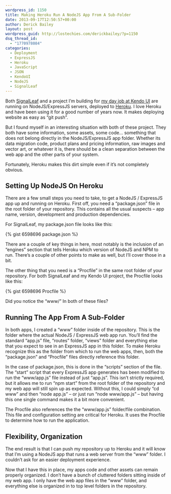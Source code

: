 ```yaml
---
wordpress_id: 1150
title: Making Heroku Run A NodeJS App From A Sub-Folder
date: 2013-09-17T12:50:57+00:00
author: Derick Bailey
layout: post
wordpress_guid: http://lostechies.com/derickbailey/?p=1150
dsq_thread_id:
  - "1770978084"
categories:
  - Deployment
  - ExpressJS
  - Heroku
  - JavaScript
  - JSON
  - KendoUI
  - NodeJS
  - SignalLeaf
---
```

Both [SignalLeaf](http://signalleaf.com) and a project I&#8217;m building for [my day job at Kendo UI](http://kendoui.com) are running on NodeJS/ExpressJS servers, deployed to [Heroku](http://heroku.com). I love Heroku and have been using it for a good number of years now. It makes deploying website as easy as &#8220;git push&#8221;. 

But I found myself in an interesting situation with both of these project. They both have some information, some assets, some code&#8230; something that does not belong directly in the NodeJS/ExpressJS app folder. Whether its data migration code, product plans and pricing information, raw images and vector art, or whatever it is, there should be a clean separation between the web app and the other parts of your system. 

Fortunately, Heroku makes this dirt simple even if it&#8217;s not completely obvious.

## Setting Up NodeJS On Heroku

There are a few small steps you need to take, to get a NodeJS / ExpressJS app up and running on Heroku. First off, you need a &#8220;package.json&#8221; file in the root folder of your repository. This contains all the usual suspects &#8211; app name, version, development and production dependencies.

For SignalLeaf, my package.json file looks like this: 

{% gist 6598696 package.json %}

There are a couple of key things in here, most notably is the inclusion of an &#8220;engines&#8221; section that tells Heroku which version of NodeJS and NPM to run. There&#8217;s a couple of other points to make as well, but I&#8217;ll cover those in a bit.

The other thing that you need is a &#8220;Procfile&#8221; in the same root folder of your repository. For both SignalLeaf and my Kendo UI project, the Procfile looks like this:

{% gist 6598696 Procfile %}

Did you notice the &#8220;www/&#8221; In both of these files?

## Running The App From A Sub-Folder

In both apps, I created a &#8220;www&#8221; folder inside of the repository. This is the folder where the actual NodeJS / ExpressJS web app run. You&#8217;ll find the standard &#8220;app.js&#8221; file, &#8220;routes&#8221; folder, &#8220;views&#8221; folder and everything else that you expect to see in an ExpressJS app in this folder. To make Heroku recognize this as the folder from which to run the web apps, then, both the &#8220;package.json&#8221; and &#8220;Procfile&#8221; files directly reference this folder.

In the case of package.json, this is done in the &#8220;scripts&#8221; section of the file. The &#8220;start&#8221; script that every ExpressJS app generates has been modified to run the &#8220;www/app.js&#8221; file instead of just &#8220;app.js&#8221;. This isn&#8217;t strictly required, but it allows me to run &#8220;npm start&#8221; from the root folder of the repository and my web app will still spin up as expected. Without this, I could simply &#8220;cd www&#8221; and then &#8220;node app.js&#8221; &#8211; or just run &#8220;node www/app.js&#8221; &#8211; but having this one single command makes it a bit more convenient.

The Procfile also references the the &#8220;www/app.js&#8221; folder/file combination. This file and configuration setting are critical for Heroku. It uses the Procfile to determine how to run the application. 

## Flexibility, Organization

The end result is that I can push my repository up to Heroku and it will know that I&#8217;m using a NodeJS app that runs a web server from the &#8220;www&#8221; folder. I couldn&#8217;t ask for an easier deployment experience.

Now that I have this in place, my apps code and other assets can remain properly organized. I don&#8217;t have a bunch of cluttered folders sitting inside of my web app. I only have the web app files in the &#8220;www&#8221; folder, and everything else is organized in to top level folders in the repository. 
